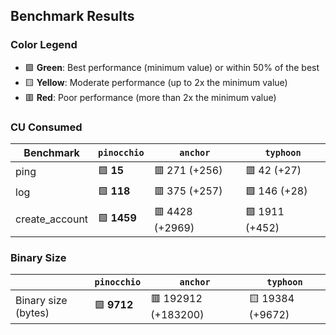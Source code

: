 ## Benchmark Results

### Color Legend

- 🟩 **Green**: Best performance (minimum value) or within 50% of the best
- 🟨 **Yellow**: Moderate performance (up to 2x the minimum value)
- 🟥 **Red**: Poor performance (more than 2x the minimum value)

### CU Consumed

| Benchmark     | `pinocchio`     | `anchor`          | `typhoon`    |
| ------------- | --------------- | ----------------- | ------------ |
| ping | 🟩 **15** | 🟥 271 (+256) | 🟥 42 (+27) |
| log | 🟩 **118** | 🟥 375 (+257) | 🟩 146 (+28) |
| create_account | 🟩 **1459** | 🟥 4428 (+2969) | 🟩 1911 (+452) |

### Binary Size

|                     | `pinocchio`     | `anchor`            | `typhoon`|
| ------------------- | --------------- | ------------------- | -------- |
| Binary size (bytes) | 🟩 **9712** | 🟥 192912 (+183200) | 🟨 19384 (+9672) |

